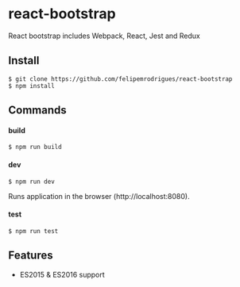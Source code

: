 # react-bootstrap

React bootstrap includes Webpack, React, Jest and Redux

## Install

```
$ git clone https://github.com/felipemrodrigues/react-bootstrap
$ npm install
```

## Commands

#### build

```
$ npm run build
```

#### dev

```
$ npm run dev
```

Runs application in the browser (http://localhost:8080).

#### test

```
$ npm run test
```

## Features

* ES2015 & ES2016 support
